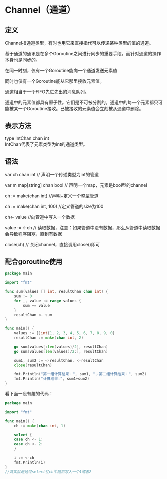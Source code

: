 # Channel（通道）

## 定义
Channel指通道类型，有时也用它来直接指代可以传递某种类型的值的通道。

基于通道的通讯是在多个Goroutine之间进行同步的重要手段。而针对通道的操作本身也是同步的。  

在同一时刻，仅有一个Goroutine能向一个通道发送元素值  

同时也仅有一个Goroutine能从它那里接收元素值。  

通道相当于一个FIFO先进先出的消息队列。  

通道中的元素值都具有原子性。它们是不可被分割的。通道中的每一个元素都只可能被某一个Goroutine接收。已被接收的元素值会立刻被从通道中删除。  


## 表示方法

type IntChan chan int   
IntChan代表了元素类型为int的通道类型。 


## 语法

var ch chan int // 声明一个传递类型为int的管道  

var m map[string] chan bool  // 声明一个map，元素是bool型的channel  

ch := make(chan int) //声明+定义一个整型管道  

ch := make(chan int, 100) //定义管道的size为100

ch<- value  //向管道中写入一个数据  

value := <-ch // 读取数据，注意：如果管道中没有数据，那么从管道中读取数据会导致程序阻塞，直到有数据  

close(ch) // 关闭channel，直接调用close()即可


## 配合goroutine使用
```go
package main

import "fmt"

func sum(values [] int, resultChan chan int) {
	sum := 0
	for _, value := range values {
		sum += value
	}
	resultChan <- sum
}

func main() {
	values := []int{1, 2, 3, 4, 5, 6, 7, 8, 9, 0}
	resultChan := make(chan int, 2)

	go sum(values[:len(values)/2], resultChan)
	go sum(values[len(values)/2:], resultChan)

	sum1, sum2 := <-resultChan, <-resultChan
	close(resultChan)

	fmt.Println("第一组计算结果：", sum1, "；第二组计算结果：", sum2)
	fmt.Println("计算结果:", sum1+sum2)
}

```

看下面一段有趣的代码：  
```go
package main

import "fmt"

func main() {
	ch := make(chan int, 1)

	select {
	case ch <- 1:
	case ch <- 2:
	}

	i := <-ch
	fmt.Println(i)
}
//其实就是通过select往ch中随机写入一个1或者2
```